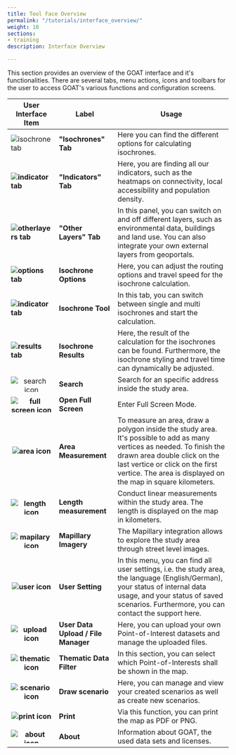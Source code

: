 ```yaml
---
title: Tool Face Overview
permalink: "/tutorials/interface_overview/"
weight: 10
sections:
- training
description: Interface Overview

---
```

This section provides an overview of the GOAT interface and it's functionalities. There are several tabs, menu actions, icons and toolbars for the user to access GOAT's various functions and configuration screens.

<table class="table table-striped table-hover ">
  <thead>
    <tr>
      <th>User Interface Item </th>
      <th>Label</th>
      <th>Usage</th>
    </tr>
  </thead>
  <tbody>
    <tr class="success">
      <td><b></b><img src="/images/tutorials/Tool_Interface_Overview/isochrone_tab.webp" alt="isochrone tab" style="max-height:100px;"/></td>
      <td><b>"Isochrones" Tab</b></td>
      <td>Here you can find the different options for calculating isochrones.</td>
    </tr>
    <tr class="success">
      <td><b><img src="/images/tutorials/Tool_Interface_Overview/indicator_tab.webp" alt="indicator tab" style="max-height:100px;"/></b></td>
      <td><b>"Indicators" Tab</b></td>
      <td>Here, you are finding all our indicators, such as the heatmaps on connectivity, local accessibility and population density.
</td>
    </tr>
    <tr class="success">
      <td><b><img src="/images/tutorials/Tool_Interface_Overview/otherlayers_tab.webp" alt="otherlayers tab" style="max-height:100px;"/></b></td>
      <td><b>"Other Layers" Tab</b></td>
      <td>In this panel, you can switch on and off different layers, such as environmental data, buildings and land use. You can also integrate your own external layers from geoportals.
</td>
    </tr>
    <tr class="warning">
      <td><b><img src="/images/tutorials/Tool_Interface_Overview/options_tab.webp" alt="options tab" style="max-height:100px;"/></b></td>
      <td><b>Isochrone Options</b></td>
      <td>Here, you can adjust the routing options and travel speed for the isochrone calculation.</td>
    </tr>
    <tr class="warning">
      <td><b><img src="/images/tutorials/Tool_Interface_Overview/isochrone_calculation_tab.webp" alt="indicator tab" style="max-height:100px;"/></b></td>
      <td><b>Isochrone Tool
</td>
      <td>In this tab, you can switch between single and multi isochrones and start the calculation.
</td>
    </tr>
    <tr class="danger">
      <td><b><img src="/images/tutorials/Tool_Interface_Overview/results_tab.webp" alt="results tab" style="max-height:100px;"/></b></td>
      <td><b>Isochrone Results</b></td>
      <td>Here, the result of the calculation for the isochrones can be found. Furthermore, the isochrone styling and travel time can dynamically be adjusted.</td>
    </tr>
    <tr class="danger">
      <td><center><img src="/images/tutorials/Tool_Interface_Overview/search_icon.webp" alt="search icon" style="max-height:35px;"/></center></td>
      <td><b>Search </b></td>
      <td>Search for an specific address inside the study area.</td>
    </tr>
    </tr>
    <tr class="danger">
      <td><b><center><img src="/images/tutorials/Tool_Interface_Overview/fullscreen_icon.webp" alt="full screen icon" style="max-height:35px;"/></center></b></td>
      <td><b>Open Full Screen</b></td>
      <td>Enter Full Screen Mode.</td>
    </tr>
    <tr class="danger">
      <td><b><center><img src="/images/tutorials/Tool_Interface_Overview/area_icon.webp" alt="area icon" style="max-height:35px;"/></center></b></td>
      <td><b>Area Measurement</b></td>
      <td>To measure an area, draw a polygon inside the study area. It's possible to add as many vertices as needed. To finish the drawn area double click on the last vertice or click on the first vertice. The area is displayed on the map in square kilometers.</td>
    </tr>
    <tr class="danger">
      <td><b><center><img src="/images/tutorials/Tool_Interface_Overview/length_icon.webp" alt="length icon" style="max-height:35px;"/></center></b></td>
      <td><b>Length measurement</b></td>
      <td>Conduct linear measurements within the study area. The length is displayed on the map in kilometers.</td>
    </tr>
    </tr>
    <tr class="danger">
      <td><b><center><img src="/images/tutorials/Tool_Interface_Overview/mapilary_icon.webp" alt="mapilary icon" style="max-height:35px;"/></center></b></td>
      <td><b>Mapillary Imagery</b></td>
      <td>The Mapillary integration allows to explore the study area through street level images.</td>
    </tr>
    </tr>
    <tr class="danger">
      <td><b><center><img src="/images/tutorials/Tool_Interface_Overview/user_icon.webp" alt="user icon" style="max-height:33px;"/></center></b></td>
      <td><b>User Setting</b></td>
      <td>In this menu, you can find all user settings, i.e. the study area, the language (English/German), your status of internal data usage, and your status of saved scenarios. Furthermore, you can contact the support here.</td>
    </tr>
    <tr class="danger">
      <td><b><center><img src="/images/tutorials/Tool_Interface_Overview/upload_icon.webp" alt="upload icon" style="max-height:38px;"/></center></b></td>
      <td><b>User Data Upload / File Manager</b></td>
      <td>Here, you can upload your own Point-of-Interest datasets and manage the uploaded files.</td>
    </tr>
</td>
    </tr>
    <tr class="danger">
      <td><b><center><img src="/images/tutorials/Tool_Interface_Overview/thematic_icon.webp" alt="thematic icon" style="max-height:38px;"/></center></b></td>
      <td><b>Thematic Data Filter</b></td>
      <td>In this section, you can select which Point-of-Interests shall be shown in the map.</td>
    </tr>
</td>
    </tr>
    <tr class="danger">
      <td><b><center><img src="/images/tutorials/Tool_Interface_Overview/scenario_icon.webp" alt="scenario icon" style="max-height:38px;"/></center></b></td>
      <td><b>Draw scenario</b></td>
      <td>Here, you can manage and view your created scenarios as well as create new scenarios.</td>
    </tr>
</td>
    </tr>
    <tr class="danger">
      <td><b><center><img src="/images/tutorials/Tool_Interface_Overview/deneme_icon2.webp" alt="print icon" style="max-height:38px;"/></center></b></td>
      <td><b>Print</b></td>
      <td>Via this function, you can print the map as PDF or PNG.</td>
    </tr>
</td>
    </tr>
    <tr class="danger">
      <td><b><center><img src="/images/tutorials/Tool_Interface_Overview/about_icon.webp" alt="about icon" style="max-height:30px;"/></center></b></td>
      <td><b>About</b></td>
      <td>Information about GOAT, the used data sets and licenses.</td>
    </tr>
  </tbody>
</table>


                                                                                                                                                                                

